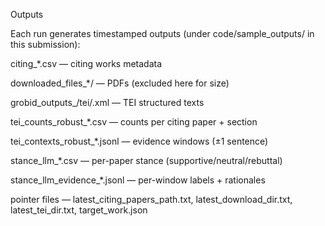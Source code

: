 Outputs

Each run generates timestamped outputs (under code/sample_outputs/ in this submission):

citing_*.csv — citing works metadata

downloaded_files_*/ — PDFs (excluded here for size)

grobid_outputs_/tei/.xml — TEI structured texts

tei_counts_robust_*.csv — counts per citing paper + section

tei_contexts_robust_*.jsonl — evidence windows (±1 sentence)

stance_llm_*.csv — per-paper stance (supportive/neutral/rebuttal)

stance_llm_evidence_*.jsonl — per-window labels + rationales

pointer files — latest_citing_papers_path.txt, latest_download_dir.txt, latest_tei_dir.txt, target_work.json